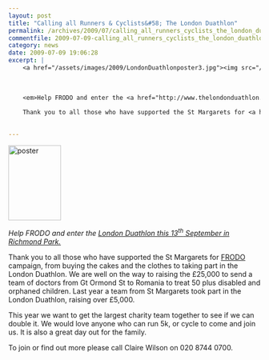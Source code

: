```yaml
---
layout: post
title: "Calling all Runners & Cyclists&#58; The London Duathlon"
permalink: /archives/2009/07/calling_all_runners_cyclists_the_london_duathlon.html
commentfile: 2009-07-09-calling_all_runners_cyclists_the_london_duathlon
category: news
date: 2009-07-09 19:06:28
excerpt: |
    <a href="/assets/images/2009/LondonDuathlonposter3.jpg"><img src="/assets/images/2009/LondonDuathlonposter3-thumb.jpg" width="105" height="150" alt="poster" class="photo right" /></a>
    
    
    
    <em>Help FRODO and enter the <a href="http://www.thelondonduathlon.com/</em>">London Duathlon this 13<sup>th</sup> September in Richmond Park.</a>
    
    Thank you to all those who have supported the St Margarets for <a href="http://www.frodokids.org">FRODO</a> campaign, from buying the cakes and the clothes to taking part in the London Duathlon.  We are well on the way to raising the &pound;25,000 to send a team of doctors from Gt Ormond St to Romania to treat 50 plus disabled and orphaned children.  Last year a team from St Margarets took part in the London Duathlon, raising over &pound;5,000.
    

---
```


<a href="/assets/images/2009/LondonDuathlonposter3.jpg"><img src="/assets/images/2009/LondonDuathlonposter3-thumb.jpg" width="105" height="150" alt="poster" class="photo right" /></a>

<em>Help FRODO and enter the [London Duathlon this 13<sup>th</sup> September in Richmond Park.](http://www.thelondonduathlon.com/)</em>

Thank you to all those who have supported the St Margarets for [FRODO](http://www.frodokids.org) campaign, from buying the cakes and the clothes to taking part in the London Duathlon. We are well on the way to raising the £25,000 to send a team of doctors from Gt Ormond St to Romania to treat 50 plus disabled and orphaned children. Last year a team from St Margarets took part in the London Duathlon, raising over £5,000.

This year we want to get the largest charity team together to see if we can double it. We would love anyone who can run 5k, or cycle to come and join us. It is also a great day out for the family.

To join or find out more please call Claire Wilson on 020 8744 0700.
